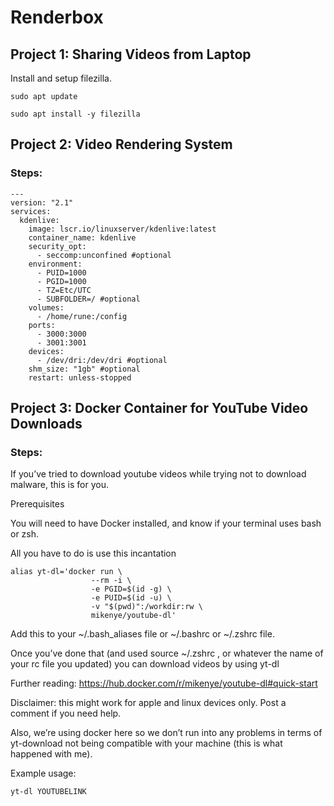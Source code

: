 # Renderbox

## Project 1: Sharing Videos from Laptop

Install and setup filezilla.

```
sudo apt update
```

```
sudo apt install -y filezilla
```

## Project 2: Video Rendering System

### Steps:

```
---
version: "2.1"
services:
  kdenlive:
    image: lscr.io/linuxserver/kdenlive:latest
    container_name: kdenlive
    security_opt:
      - seccomp:unconfined #optional
    environment:
      - PUID=1000
      - PGID=1000
      - TZ=Etc/UTC
      - SUBFOLDER=/ #optional
    volumes:
      - /home/rune:/config
    ports:
      - 3000:3000
      - 3001:3001
    devices:
      - /dev/dri:/dev/dri #optional
    shm_size: "1gb" #optional
    restart: unless-stopped
```

## Project 3: Docker Container for YouTube Video Downloads

### Steps:

If you’ve tried to download youtube videos while trying not to download malware, this is for you.

Prerequisites

You will need to have Docker installed, and know if your terminal uses bash or zsh.

All you have to do is use this incantation

```
alias yt-dl='docker run \
                  --rm -i \
                  -e PGID=$(id -g) \
                  -e PUID=$(id -u) \
                  -v "$(pwd)":/workdir:rw \
                  mikenye/youtube-dl'
```
Add this to your ~/.bash_aliases file or ~/.bashrc or ~/.zshrc file.

Once you’ve done that (and used source ~/.zshrc , or whatever the name of your rc file you updated) you can download videos by using yt-dl <youtube-url>

Further reading: https://hub.docker.com/r/mikenye/youtube-dl#quick-start

Disclaimer: this might work for apple and linux devices only. Post a comment if you need help.

Also, we’re using docker here so we don’t run into any problems in terms of yt-download not being compatible with your machine (this is what happened with me).

Example usage:

```
yt-dl YOUTUBELINK
```
